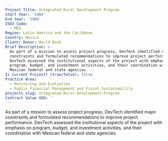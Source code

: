 ```yaml
---
Project Title: Integrated Rural Development Program
Start Year: '1984'
End Year: '1984'
ISO3 Code:
  - MEX
Region: Latin America and the Caribbean
Country: Mexico
Client/ Donor: World Bank
Brief Description: >-
  As part of a mission to assess project progress, DevTech identified major
  constraints and formulated recommendations to improve project performance.
  DevTech assessed the institutional aspects of the project with emphasis on
  program, budget, and investment activities, and their coordination with
  Mexican federal and state agencies.
Is Current Project? (true/false): false
Practice Area:
  - Monitoring and Evaluation
  - Public Financial Management and Fiscal Sustainability
projects_slug: Integrated-Rural-Development-Program
Contract Value USD: ''
---
```

As part of a mission to assess project progress, DevTech identified major constraints and formulated recommendations to improve project performance. DevTech assessed the institutional aspects of the project with emphasis on program, budget, and investment activities, and their coordination with Mexican federal and state agencies.